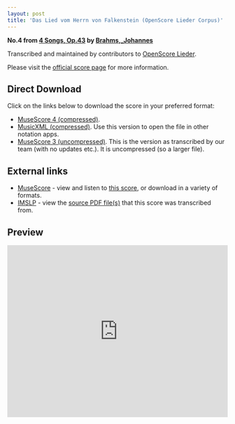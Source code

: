 ```yaml
---
layout: post
title: 'Das Lied vom Herrn von Falkenstein (OpenScore Lieder Corpus)'
---
```


__No.4 from [4 Songs, Op.43](https://fourscoreandmore.org/openscore/lieder/Brahms%2C_Johannes/4_Songs%2C_Op.43/) by [Brahms,_Johannes](https://fourscoreandmore.org/openscore/lieder/Brahms%2C_Johannes)__

Transcribed and maintained by contributors to [OpenScore Lieder].

Please visit the [official score page] for more information.

[official score page]: https://musescore.com/openscore-lieder-corpus/scores/5067672
[OpenScore Lieder]: https://musescore.com/openscore-lieder-corpus

## Direct Download

Click on the links below to download the score in your preferred format:
- [MuseScore 4 (compressed)](https://fourscoreandmore.org/openscore/lieder/Brahms%2C_Johannes/4_Songs%2C_Op.43/4_Das_Lied_vom_Herrn_von_Falkenstein.mscz).
- [MusicXML (compressed)](https://fourscoreandmore.org/openscore/lieder/Brahms%2C_Johannes/4_Songs%2C_Op.43/4_Das_Lied_vom_Herrn_von_Falkenstein.mxl). Use this version to open the file in other notation apps.
- [MuseScore 3 (uncompressed)](https://raw.githubusercontent.com/OpenScore/Lieder/refs/heads/main/scores/Brahms%2C_Johannes/4_Songs%2C_Op.43/4_Das_Lied_vom_Herrn_von_Falkenstein/lc5067672.mscx). This is the version as transcribed by our team (with no updates etc.). It is uncompressed (so a larger file).

## External links

- [MuseScore] - view and listen to [this score][MuseScore], or download in a variety of formats.
- [IMSLP] - view the [source PDF file(s)][IMSLP] that this score was transcribed from.

[MuseScore]: https://musescore.com/score/5067672
[IMSLP]: https://imslp.org/wiki/Special:ReverseLookup/79666

## Preview

<iframe width="100%" height="394" src="https://musescore.com/openscore-lieder-corpus/scores/5067672/embed" frameborder="0" allowfullscreen allow="autoplay; fullscreen"></iframe>
